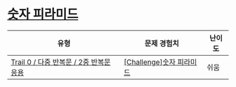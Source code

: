 # [숫자 피라미드](https://www.codetree.ai/trails/complete/curated-cards/nl-pre-nested-loop-output-2)

|유형|문제 경험치|난이도|
|---|---|---|
|[Trail 0 / 다중 반복문 / 2중 반복문 응용](https://www.codetree.ai/trail-info/codetree-101/)|[[Challenge]숫자 피라미드](https://www.codetree.ai/trails/complete/curated-cards/nl-pre-nested-loop-output-2/)|쉬움|

